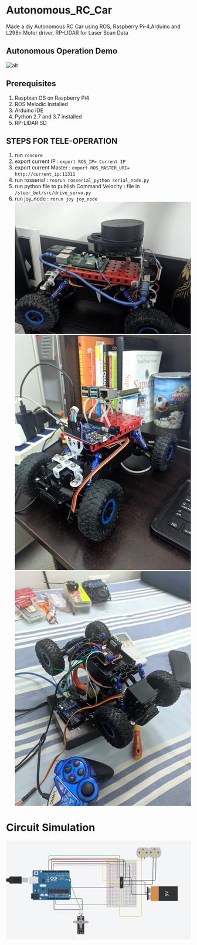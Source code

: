 # Autonomous_RC_Car
Made a diy Autonomous RC Car using ROS, Raspberry Pi-4,Arduino and L298n Motor driver, RP-LIDAR for Laser Scan Data
## Autonomous Operation Demo
![alt](./car.gif)
## Prerequisites
1. Raspbian OS on Raspberry Pi4
2. ROS Melodic Installed
3. Arduino IDE
4. Python 2.7 and 3.7 installed
5. RP-LIDAR SD

## STEPS FOR TELE-OPERATION
1. run `roscore`
2. export current IP : `export ROS_IP= Current IP`
3. export current Master : `export ROS_MASTER_URI= http://current_ip:11311`
4. run rosserial : `rosrun rosserial_python serial_node.py`
5. run python file to publish Command Velocity : file in `/steer_bot/src/drive_servo.py`
6. run joy_node : `rorun joy joy_node`
![alt text](./10.jpg "Title")
![alt text](./13.jpeg "Title")
![alt text](./12.jpeg "Title")
# Circuit Simulation
![alt text](./11.jpeg "Title")
